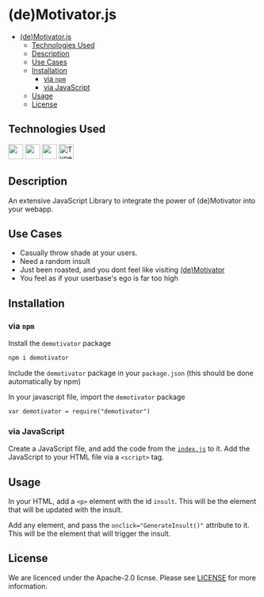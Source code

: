 # (de)Motivator.js

- [(de)Motivator.js](#demotivatorjs)
  - [Technologies Used](#technologies-used)
  - [Description](#description)
  - [Use Cases](#use-cases)
  - [Installation](#installation)
    - [via `npm`](#via-npm)
    - [via JavaScript](#via-javascript)
  - [Usage](#usage)
  - [License](#license)

## Technologies Used
<img src="https://upload.wikimedia.org/wikipedia/commons/thumb/d/db/Npm-logo.svg/1920px-Npm-logo.svg.png" width="30px">
<img src="https://upload.wikimedia.org/wikipedia/commons/thumb/d/d9/Node.js_logo.svg/1280px-Node.js_logo.svg.png" width="30px">
<img src="https://logos-download.com/wp-content/uploads/2019/01/JavaScript_Logo.png" width="30px">
<img alt="TypeScript" width="30px" src="https://blog.jeremylikness.com/blog/2019-03-05_typescript-for-javascript-developers-by-refactoring-part-1-of-2/images/1.jpeg"/>

## Description
An extensive JavaScript Library to integrate the power of (de)Motivator into your webapp.

## Use Cases
- Casually throw shade at your users.
- Need a random insult
- Just been roasted, and you dont feel like visiting [(de)Motivator](https://porkyproductions.github.io/deMotivator)
- You feel as if your userbase's ego is far too high

## Installation

### via `npm`

Install the `demotivator` package

```bash
npm i demotivator

```

Include the `demotivator` package in your `package.json` (this should be done automatically by npm)

In your javascript file, import the `demotivator` package

`var demotivator = require("demotivator")`


### via JavaScript
Create a JavaScript file, and add the code from the [`index.js`](https://raw.githubusercontent.com/PorkyProductions/deMotivator.js/main/index.js) to it. Add the JavaScript to your HTML file via a `<script>` tag.

## Usage
In your HTML, add a `<p>` element with the id `insult`. This will be the element that will be updated with the insult.

Add any element, and pass the `onclick="GenerateInsult()"` attribute to it. This will be the element that will trigger the insult.

## License

We are licenced under the Apache-2.0 licnse. Please see [LICENSE](LICENSE) for more information.
